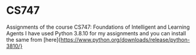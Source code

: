 # CS747
Assignments of the course CS747: Foundations of Intelligent and Learning Agents
I have used Python 3.8.10 for my assignments and you can install the same from [here]{https://www.python.org/downloads/release/python-3810/}
